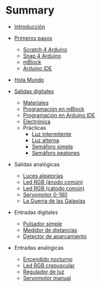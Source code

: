 # Summary

* [Introducción](README.md)


* [Primeros pasos](Teoria/Primeros-pasos/README.md)
	* [Scratch 4 Arduino](Teoria/Primeros-pasos/Scratch-4-arduino/README.md)
	* [Snap 4 Arduino](Teoria/Primeros-pasos/Snap-4-arduino/README.md)
	* [mBlock](Teoria/Primeros-pasos/mBlock/README.md)
	* [Arduino IDE](Teoria/Primeros-pasos/Arduino-ide/README.md)
* [Hola Mundo](Practicas/Hola-mundo/README.md)


* [Salidas digitales](Teoria/Salidas-digitales/README.md)
	* [Materiales](Teoria/Salidas-digitales/Materiales/README.md)
	* [Programación en mBlock](Teoria/Salidas-digitales/Programacion-mblock/README.md)
	* [Programación en Arduino IDE](Teoria/Salidas-digitales/Programacion-arduino-ide/README.md)
	* [Electrónica](Teoria/Salidas-digitales/Electronica/README.md)
	* Prácticas
		* [Luz intermitente](Practicas/Luz-intermitente/README.md)
		* [Luz alterna](Practicas/Luz-alterna/README.md)
		* [Semáforo simple](Practicas/Semaforo-simple/README.md)
		* [Semáforo peatones](Practicas/Semaforo-peatones/README.md)


* Salidas analógicas
	* [Luces aleatorias](Practicas/Luces-aleatorias/README.md)
	* [Led RGB (ánodo común)](Practicas/Led-RGB-anodo-comun/README.md)
	* [Led RGB (cátodo común)](Practicas/Led-RGB-catodo-comun/README.md)
	* [Servomotor 0-180](Practicas/Servomotor-0-180/README.md)
	* [La Guerra de las Galaxias](Practicas/La-guerra-de-las-galaxias/README.md)


* Entradas digitales
	* [Pulsador simple](Practicas/Pulsador-simple/README.md)
	* [Medidor de distancias](Practicas/Medidor-de-distancias/README.md)
	* [Detector de aparcamiento](Practicas/Detector-de-aparcamiento/README.md)


* Entradas analógicas
	* [Encendido nocturno](Practicas/Encendido-nocturno/README.md)
	* [Led RGB crepuscular](Practicas/Led-RGB-crepuscular/README.md)
	* [Regulador de luz](Practicas/Regulador-de-luz/README.md)
	* [Servomotor manual](Practicas/Servomotor-manual/README.md)
